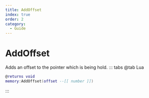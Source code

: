 ```yaml
---
title: AddOffset
index: true
order: 2
category:
  - Guide
---
```


# AddOffset
Adds an offset to the pointer which is being hold.
::: tabs
@tab Lua
```lua
@returns void
memory:AddOffset(offset --[[ number ]])
```

:::